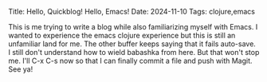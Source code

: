 Title: Hello, Quickblog! Hello, Emacs!
Date: 2024-11-10
Tags: clojure,emacs

This is me trying to write a blog while also familiarizing myself with Emacs. I wanted to experience the emacs clojure experience but this is still an unfamiliar land for me. The other buffer keeps saying that it fails auto-save. I still don't understand how to wield babashka from here. But that won't stop me. I'll C-x C-s now so that I can finally commit a file and push with Magit. See ya!


